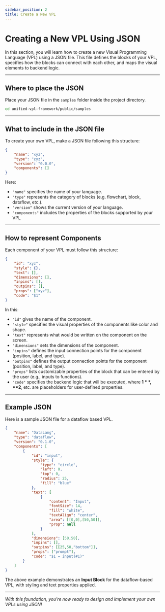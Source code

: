 ```yaml
---
sidebar_position: 2
title: Create a New VPL
---
```


# Creating a New VPL Using JSON

In this section, you will learn how to create a new Visual Programming Language (VPL) using a JSON file. This file defines the blocks of your VPL, specifies how the blocks can connect with each other, and maps the visual elements to backend logic.

---

## Where to place the JSON

Place your JSON file in the `samples` folder inside the project directory.

```bash
cd unified-vpl-framework/public/samples
```

---

## What to include in the JSON file
To create your own VPL, make a JSON file following this structure:

```json
{
    "name": "xyz",
    "type": "zyz",
    "version": "0.0.0",
    "components": [] 
}
``` 
Here:

- `"name"` specifies the name of your language.
- `"type"` represents the category of blocks (e.g. flowchart, block, dataflow, etc.).
- `"version"` shows the current version of your language.
- `"components"` includes the properties of the blocks supported by your VPL

---

## How to represent Components
Each component of your VPL must follow this structure:

```json
{
    "id": "xyz",
    "style": {},
    "text": [],
    "dimensions": [],
    "inpins": [],
    "outpins": [],
    "props": ["xyz"],
    "code": "$1"
}
```

In this:

- `"id"` gives the name of the component.
- `"style"` specifies the visual properties of the components like color and shape.
- `"text"` represents what would be written on the component on the screen.
- `"dimensions"` sets the dimensions of the component.
- `"inpins"` defines the input connection points for the component (position, label, and type).
- `"outpins"` defines the output connection points for the component (position, label, and type).
- `"props"` lists customizable properties of the block that can be entered by the user (e.g., inputs to functions).
- `"code"` specifies the backend logic that will be executed, where **$1**, **$2**, etc. are placeholders for user-defined properties.
 
---
## Example JSON 
Here is a sample JSON file for a dataflow based VPL.

```json
{
    "name": "DataLang",
    "type": "dataflow",
    "version": "0.1.0",
    "components": [
        {
            "id": "input",
            "style": {
                "type": "circle",
                "left": 0,
                "top": 0,
                "radius": 25,
                "fill": "blue"
            },
            "text": [
                {
                    "content": "Input",
                    "fontSize": 14,
                    "fill": "white",
                    "textAlign": "center",
                    "area": [[0,0],[50,50]],
                    "prop": null
                }
            ],
            "dimensions": [50,50],
            "inpins": [],
            "outpins": [[25,50,"bottom"]],
            "props": ["prompt"],
            "code": "$1 = input(#1)"
        }
    ]
}
```
The above example demonstrates an **Input Block** for the dataflow-based VPL, with styling and text properties applied.

---


*With this foundation, you're now ready to design and implement your own VPLs using JSON!*